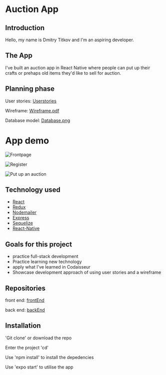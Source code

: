 # Auction App

## Introduction

Hello, my name is Dmitry Titkov and I'm an aspiring developer.

## The App

I've built an auction app in React Native where people can put up their crafts or prehaps old items they'd like to sell for auction.

## Planning phase

User stories: [Userstories](https://github.com/Dmitry-Titkov/portfolioApp/projects/1)

Wireframe: [Wireframe.pdf](https://github.com/Dmitry-Titkov/portfolioApp/files/4900780/Wireframe.pdf)

Database model: [Database.png](https://user-images.githubusercontent.com/63857560/87116615-82867200-c276-11ea-81a2-ca842693b98a.png)

# App demo

![Frontpage](https://user-images.githubusercontent.com/63857560/87115984-093a4f80-c275-11ea-836d-aa45c04b7331.png)

![Register](https://user-images.githubusercontent.com/63857560/87115978-05a6c880-c275-11ea-800b-d23d761f0d80.png)

![Put up an auction](https://user-images.githubusercontent.com/63857560/87115991-0ccdd680-c275-11ea-8f0d-8e0edef2b34d.png)

## Technology used

- [React](https://github.com/Dmitry-Titkov/portfolioApp/blob/0dc22d6ca3a92962ec8a25c234fa00415859658e/SiteApp.js)
- [Redux](https://github.com/Dmitry-Titkov/portfolioApp/blob/664d9c9775208c176c87885fd74e86d2e3c1d020/src/components/Register.js)
- [Nodemailer](https://github.com/Dmitry-Titkov/portfolioAppBack/blob/4c3865ae69d93f9ae22273a4e1243eedae104118/email.js)
- [Express](https://github.com/Dmitry-Titkov/portfolioAppBack/blob/e51b149b9aa1e7d2d53aadcc6a51d2913f9aa2f0/index.js)
- [Sequelize](https://github.com/Dmitry-Titkov/portfolioAppBack/blob/4c3865ae69d93f9ae22273a4e1243eedae104118/models/user.js)
- [React-Native](https://github.com/Dmitry-Titkov/portfolioApp/blob/664d9c9775208c176c87885fd74e86d2e3c1d020/src/components/Register.js)

## Goals for this project

- practice full-stack development
- Practice learning new technology
- apply what I've learned in Codaisseur
- Showcase development approach of using user stories and a wireframe

## Repositories

front end: [frontEnd](https://github.com/Dmitry-Titkov/portfolioApp)

back end: [backEnd](https://github.com/Dmitry-Titkov/portfolioAppBack)

## Installation

'Git clone' or download the repo

Enter the project 'cd'

Use 'npm install' to install the depedencies

Use 'expo start' to utilise the app
